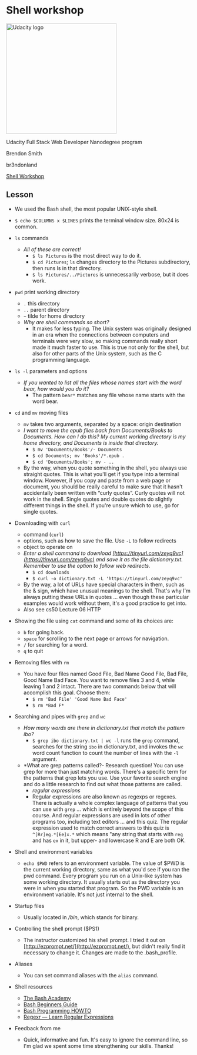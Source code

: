 # Shell workshop

<a href="https://www.udacity.com/">
  <img src="https://s3-us-west-1.amazonaws.com/udacity-content/rebrand/svg/logo.min.svg" width="300" alt="Udacity logo">
</a>

Udacity Full Stack Web Developer Nanodegree program

Brendon Smith

br3ndonland

[Shell Workshop](https://www.udacity.com/course/shell-workshop--ud206)

## Lesson

- We used the Bash shell, the most popular UNIX-style shell.
- `$ echo $COLUMNS x $LINES` prints the terminal window size. 80x24 is common.
- `ls` commands
  - *All of these are correct!*
    - `$ ls Pictures` is the most direct way to do it.
    - `$ cd Pictures`; `ls` changes directory to the Pictures subdirectory, then runs ls in that directory.
    - `$ ls Pictures/../Pictures` is unnecessarily verbose, but it does work.
- `pwd` print working directory
  - `.` this directory
  - `..` parent directory
  - `~` tilde for home directory
  - *Why are shell commands so short?*
    - It makes for less typing. The Unix system was originally designed in an era when the connections between computers and terminals were very slow, so making commands really short made it much faster to use. This is true not only for the shell, but also for other parts of the Unix system, such as the C programming language.
- `ls -l` parameters and options
  - *If you wanted to list all the files whose names start with the word bear, how would you do it?*
    - The pattern `bear*` matches any file whose name starts with the word bear.
- `cd` and `mv` moving files
  - `mv` takes two arguments, separated by a space: origin destination
  - *I want to move the epub files back from Documents/Books to Documents. How can I do this? My current working directory is my home directory, and Documents is inside that directory.*
    - `$ mv 'Documents/Books'/- Documents`
    - `$ cd Documents; mv 'Books'/*.epub .`
    - `$ cd 'Documents/Books'; mv - ..`
  - By the way, when you quote something in the shell, you always use straight quotes. This is what you'll get if you type into a terminal window. However, if you copy and paste from a web page or document, you should be really careful to make sure that it hasn't accidentally been written with “curly quotes”. Curly quotes will not work in the shell. Single quotes and double quotes do slightly different things in the shell. If you're unsure which to use, go for single quotes.
- Downloading with `curl`
  - command (`curl`)
  - options, such as how to save the file. Use `-L` to follow redirects
  - object to operate on
  - *Enter a shell command to download [https://tinyurl.com/zeyq9vc](https://tinyurl.com/zeyq9vc) and save it as the file dictionary.txt. Remember to use the option to follow web redirects.*
    - `$ cd downloads`
    - `$ curl -o dictionary.txt -L 'https://tinyurl.com/zeyq9vc'`
  - By the way, a lot of URLs have special characters in them, such as the & sign, which have unusual meanings to the shell. That's why I'm always putting these URLs in quotes … even though these particular examples would work without them, it's a good practice to get into.
  - Also see cs50 Lecture 06 HTTP

- Showing the file using `cat` command and some of its choices are:
    - `b` for going back.
    - `space` for scrolling to the next page or arrows for navigation.
    - `/` for searching for a word.
    - `q` to quit
    
- Removing files with `rm`
  - You have four files named Good File, Bad Name Good File, Bad File, Good Name Bad Face. You want to remove files 3 and 4, while leaving 1 and 2 intact. There are two commands below that will accomplish this goal. Choose them:
    - `$ rm 'Bad File' 'Good Name Bad Face'`
    - `$ rm *Bad F*`
- Searching and pipes with `grep` and `wc`
  - *How many words are there in dictionary.txt that match the pattern ibo?*
    - `$ grep ibo dictionary.txt | wc -l` runs the `grep` command, searches for the string `ibo` in dictionary.txt, and invokes the `wc` word count function to count the number of lines with the `-l` argument.
  - *What are grep patterns called?- Research question! You can use grep for more than just matching words. There's a specific term for the patterns that grep lets you use. Use your favorite search engine and do a little research to find out what those patterns are called.
    - *regular expressions*
    - Regular expressions are also known as regexps or regexes. There is actually a whole complex language of patterns that you can use with `grep` … which is entirely beyond the scope of this course. And regular expressions are used in lots of other programs too, including text editors … and this quiz. The regular expression used to match correct answers to this quiz is `^[Rr]eg.*[Ee]x.*` which means "any string that starts with `reg` and has `ex` in it, but upper- and lowercase R and E are both OK.
- Shell and environment variables
  - `echo $PWD` refers to an environment variable. The value of $PWD is the current working directory, same as what you'd see if you ran the pwd command. Every program you run on a Unix-like system has some working directory. It usually starts out as the directory you were in when you started that program. So the PWD variable is an environment variable. It's not just internal to the shell.
- Startup files
  - Usually located in */bin*, which stands for binary.
- Controlling the shell prompt ($PS1)
  - The instructor customized his shell prompt. I tried it out on [http://ezprompt.net/](http://ezprompt.net/), but didn't really find it necessary to change it. Changes are made to the .bash_profile.
- Aliases
  - You can set command aliases with the `alias` command.
- Shell resources
  - [The Bash Academy](http://www.bash.academy/)
  - [Bash Beginners Guide](http://www.tldp.org/LDP/Bash-Beginners-Guide/html/)
  - [Bash Programming HOWTO](http://tldp.org/HOWTO/Bash-Prog-Intro-HOWTO.html)
  - [Regexr — Learn Regular Expressions](http://regexr.com/)
- Feedback from me
  - Quick, informative and fun. It's easy to ignore the command line, so I'm glad we spent some time strengthening our skills. Thanks!
